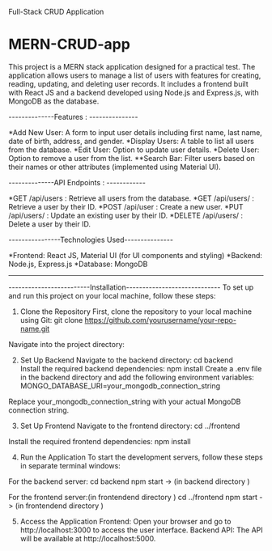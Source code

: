 Full-Stack CRUD Application

# MERN-CRUD-app
This project is a MERN stack application designed for a practical test. The application allows users to manage a list of users with features for creating, reading, updating, and deleting user records. It includes a frontend built with React JS and a backend developed using Node.js and Express.js, with MongoDB as the database.


--------------Features : ---------------

*Add New User: A form to input user details including first name, last name, date of birth, address, and gender.
*Display Users: A table to list all users from the database.
*Edit User: Option to update user details.
*Delete User: Option to remove a user from the list.
**Search Bar: Filter users based on their names or other attributes (implemented using Material UI).


--------------API Endpoints : ------------

*GET /api/users
        : Retrieve all users from the database.
*GET /api/users/
        : Retrieve a user by their ID.
*POST /api/user
        : Create a new user.
*PUT /api/users/
        : Update an existing user by their ID.
*DELETE /api/users/
        : Delete a user by their ID.


----------------Technologies Used---------------

*Frontend: React JS, Material UI (for UI components and styling)
*Backend: Node.js, Express.js
*Database: MongoDB

---------------------------------------------------------------
-------------------------Installation-----------------------------
To set up and run this project on your local machine, follow these steps:

1. Clone the Repository
First, clone the repository to your local machine using Git:
    git clone https://github.com/yourusername/your-repo-name.git

Navigate into the project directory:

2. Set Up Backend
Navigate to the backend directory:
    cd backend  
Install the required backend dependencies:
    npm install
Create a .env file in the backend directory and add the following environment variables:
    MONGO_DATABASE_URI=your_mongodb_connection_string

Replace your_mongodb_connection_string with your actual MongoDB connection string.

3. Set Up Frontend
Navigate to the frontend directory:
    cd ../frontend

Install the required frontend dependencies:
    npm install

4. Run the Application
To start the development servers, follow these steps in separate terminal windows:

For the backend server:
    cd backend
    npm start    -> (in backend directory )

For the frontend server:(in frontendend directory )
    cd ../frontend
    npm start   -> (in frontendend directory )


5. Access the Application
Frontend: Open your browser and go to http://localhost:3000 to access   the user interface.
Backend API: The API will be available at http://localhost:5000.



